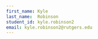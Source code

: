 ```yaml
---
first_name: Kyle
last_name:  Robinson
student_id: kyle.robinson2
email: kyle.robinson2@rutgers.edu
---
```

